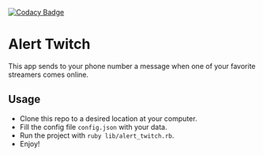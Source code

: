 [![Codacy Badge](https://staging-api.codacy.com/project/badge/Grade/d237b21f908c429bb263116f3b3ce5ca)](https://staging.codacy.org/project/carlospinho04/alert-twitch/dashboard?utm_source=github.com&amp;utm_medium=referral&amp;utm_content=carlospinho04/alert-twitch&amp;utm_campaign=Badge_Grade)
# Alert Twitch

This app sends to your phone number a message when one of your favorite streamers comes online.

## Usage

* Clone this repo to a desired location at your computer.
* Fill the config file `config.json` with your data.
* Run the project with `ruby lib/alert_twitch.rb`.
* Enjoy!
